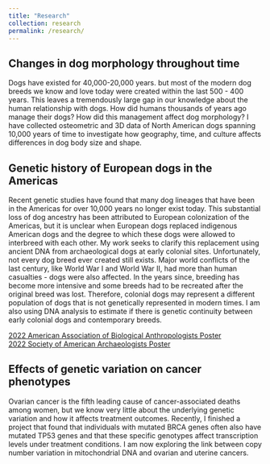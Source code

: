 ```yaml
---
title: "Research"
collection: research
permalink: /research/
---
```


## Changes in dog morphology throughout time

Dogs have existed for 40,000-20,000 years. but most of the modern dog breeds we know and love today were created within the last 500 - 400 years. This leaves a tremendously large gap in our knowledge about the human relationship with dogs. How did humans thousands of years ago manage their dogs? How did this management affect dog morphology? I have collected osteometric and 3D data of North American dogs spanning 10,000 years of time to investigate how geography, time, and culture affects differences in dog body size and shape.  


## Genetic history of European dogs in the Americas

Recent genetic studies have found that many dog lineages that have been in the Americas for over 10,000 years no longer exist today. This substantial loss of dog ancestry has been attributed to European colonization of the Americas, but it is unclear when European dogs replaced indigenous American dogs and the degree to which these dogs were allowed to interbreed with each other. My work seeks to clarify this replacement using ancient DNA from archaeological dogs at early colonial sites. Unfortunately, not every dog breed ever created still exists. Major world conflicts of the last century, like World War I and World War II, had more than human casualties - dogs were also affected. In the years since, breeding has become more intensive and some breeds had to be recreated after the original breed was lost. Therefore, colonial dogs may represent a different population of dogs that is not genetically represented in modern times. I am also using DNA analysis to estimate if there is genetic continuity between early colonial dogs and contemporary breeds.

[2022 American Association of Biological Anthropologists Poster](https://thomasare.github.io/files/2022_AABA_Jamestown_Final.pdf)
<br>
[2022 Society of American Archaeologists Poster](https://thomasare.github.io/files/2022_SAA_Jamestown_Poster_Final.pdf)


## Effects of genetic variation on cancer phenotypes

Ovarian cancer is the fifth leading cause of cancer-associated deaths among women, but we know very little about the underlying genetic variation and how it affects treatment outcomes. Recently, I finished a project that found that individuals with mutated BRCA genes often also have mutated TP53 genes and that these specific genotypes affect transcription levels under treatment conditions. I am now exploring the link between copy number variation in mitochondrial DNA and ovarian and uterine cancers. 
